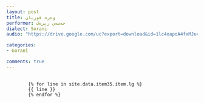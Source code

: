 ```yaml
---
layout: post
title: وه‌ره‌ قوربان
performer: حەسەن زیرەک
dialect: Sorani
audio: "https://drive.google.com/uc?export=download&id=1lc4oapoA4fxMJu4rvlx4AabiESMs9Uyf"

categories:
- Goranî

comments: true
---
```


<div class="language-plaintext highlighter-rouge">
    <div class="highlight">
        <pre class="highlight">
            <code>
        {% for line in site.data.item35.item.lg %}
        {{ line }}
        {% endfor %}
            </code>
        </pre>
    </div>
</div>

